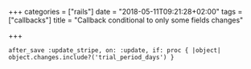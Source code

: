 +++
categories = ["rails"]
date = "2018-05-11T09:21:28+02:00"
tags = ["callbacks"]
title = "Callback conditional to only some fields changes"

+++
<!--more-->

    after_save :update_stripe, on: :update, if: proc { |object| object.changes.include?('trial_period_days') }